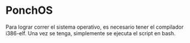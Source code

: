 # PonchOS
Para lograr correr el sistema operativo, es necesario tener el compilador i386-elf.
Una vez se tenga, simplemente se ejecuta el script en bash.
